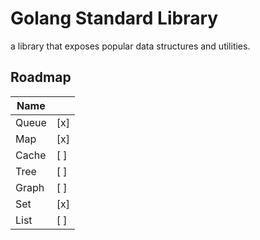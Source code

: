 # Golang Standard Library
 
a library that exposes popular data structures and utilities.

## Roadmap

| Name       |      |
|------------|------|
| Queue      | [x]  |
| Map        | [x]  |
| Cache      | [ ]  |
| Tree       | [ ]  |
| Graph      | [ ]  |
| Set        | [x]  |
| List       | [ ]  |
